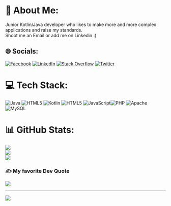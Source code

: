 # 💫 About Me:
Junior Kotlin/Java developer who likes to make more and more complex applications and raise my standards.<br>Shoot me an Email or add me on Linkedin :)


## 🌐 Socials:
[![Facebook](https://img.shields.io/badge/Facebook-%231877F2.svg?logo=Facebook&logoColor=white)](https://facebook.com/stefan.nicolaicadan) [![LinkedIn](https://img.shields.io/badge/LinkedIn-%230077B5.svg?logo=linkedin&logoColor=white)](https://linkedin.com/in/nicolaicadanstefan) [![Stack Overflow](https://img.shields.io/badge/-Stackoverflow-FE7A16?logo=stack-overflow&logoColor=white)](https://stackoverflow.com/users/17716331) [![Twitter](https://img.shields.io/badge/Twitter-%231DA1F2.svg?logo=Twitter&logoColor=white)](https://twitter.com/@NiKoDS11) 

# 💻 Tech Stack:
![Java](https://img.shields.io/badge/java-%23ED8B00.svg?style=for-the-badge&logo=java&logoColor=white) ![HTML5](https://img.shields.io/badge/html5-%23E34F26.svg?style=for-the-badge&logo=html5&logoColor=white) ![Kotlin]((https://img.shields.io/badge/kotlin-purple)) ![HTML5](https://img.shields.io/badge/html5-%23E34F26.svg?style=for-the-badge&logo=html5&logoColor=white) ![JavaScript](https://img.shields.io/badge/javascript-%23323330.svg?style=for-the-badge&logo=javascript&logoColor=%23F7DF1E)![PHP](https://img.shields.io/badge/php-%23777BB4.svg?style=for-the-badge&logo=php&logoColor=white) ![Apache](https://img.shields.io/badge/apache-%23D42029.svg?style=for-the-badge&logo=apache&logoColor=white) ![MySQL](https://img.shields.io/badge/mysql-%2300f.svg?style=for-the-badge&logo=mysql&logoColor=white)
# 📊 GitHub Stats:
![](https://github-readme-stats.vercel.app/api?username=nicolaicadanstefan&theme=dark&hide_border=false&include_all_commits=false&count_private=false)<br/>
![](https://github-readme-streak-stats.herokuapp.com/?user=nicolaicadanstefan&theme=dark&hide_border=false)<br/>
![](https://github-readme-stats.vercel.app/api/top-langs/?username=nicolaicadanstefan&theme=dark&hide_border=false&include_all_commits=false&count_private=false&layout=compact)

### ✍️ My favorite Dev Quote
![](https://quotes-github-readme.vercel.app/api?type=horizontal&theme=radical)

---
[![](https://visitcount.itsvg.in/api?id=nicolaicadanstefan&icon=5&color=0)](https://visitcount.itsvg.in)
